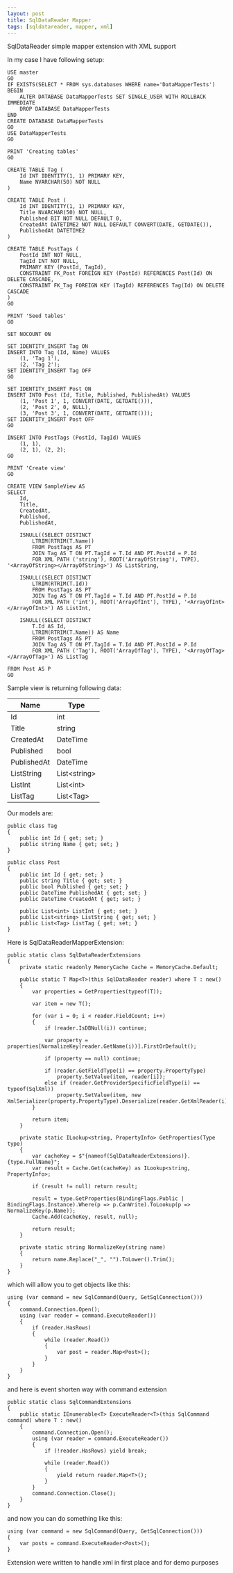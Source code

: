 ```yaml
---
layout: post
title: SqlDataReader Mapper
tags: [sqldatareader, mapper, xml]
---
```


SqlDataReader simple mapper extension with XML support

In my case I have following setup:

	USE master
	GO
	IF EXISTS(SELECT * FROM sys.databases WHERE name='DataMapperTests')
	BEGIN
		ALTER DATABASE DataMapperTests SET SINGLE_USER WITH ROLLBACK IMMEDIATE
		DROP DATABASE DataMapperTests
	END
	CREATE DATABASE DataMapperTests
	GO
	USE DataMapperTests
	GO

	PRINT 'Creating tables'
	GO

	CREATE TABLE Tag (
		Id INT IDENTITY(1, 1) PRIMARY KEY,
		Name NVARCHAR(50) NOT NULL
	)

	CREATE TABLE Post (
		Id INT IDENTITY(1, 1) PRIMARY KEY,
		Title NVARCHAR(50) NOT NULL,
		Published BIT NOT NULL DEFAULT 0,
		CreatedAt DATETIME2 NOT NULL DEFAULT CONVERT(DATE, GETDATE()),
		PublishedAt DATETIME2
	)

	CREATE TABLE PostTags (
		PostId INT NOT NULL,
		TagId INT NOT NULL,
		PRIMARY KEY (PostId, TagId),
		CONSTRAINT FK_Post FOREIGN KEY (PostId) REFERENCES Post(Id) ON DELETE CASCADE,
		CONSTRAINT FK_Tag FOREIGN KEY (TagId) REFERENCES Tag(Id) ON DELETE CASCADE
	)
	GO

	PRINT 'Seed tables'
	GO

	SET NOCOUNT ON

	SET IDENTITY_INSERT Tag ON
	INSERT INTO Tag (Id, Name) VALUES
		(1, 'Tag 1'),
		(2, 'Tag 2');
	SET IDENTITY_INSERT Tag OFF
	GO

	SET IDENTITY_INSERT Post ON
	INSERT INTO Post (Id, Title, Published, PublishedAt) VALUES
		(1, 'Post 1', 1, CONVERT(DATE, GETDATE())),
		(2, 'Post 2', 0, NULL),
		(3, 'Post 3', 1, CONVERT(DATE, GETDATE()));
	SET IDENTITY_INSERT Post OFF
	GO

	INSERT INTO PostTags (PostId, TagId) VALUES
		(1, 1),
		(2, 1), (2, 2);
	GO

	PRINT 'Create view'
	GO

	CREATE VIEW SampleView AS
	SELECT
		Id,
		Title,
		CreatedAt,
		Published,
		PublishedAt,

		ISNULL((SELECT DISTINCT
			LTRIM(RTRIM(T.Name))
			FROM PostTags AS PT
			JOIN Tag AS T ON PT.TagId = T.Id AND PT.PostId = P.Id
			FOR XML PATH ('string'), ROOT('ArrayOfString'), TYPE), '<ArrayOfString></ArrayOfString>') AS ListString,

		ISNULL((SELECT DISTINCT
			LTRIM(RTRIM(T.Id))
			FROM PostTags AS PT
			JOIN Tag AS T ON PT.TagId = T.Id AND PT.PostId = P.Id
			FOR XML PATH ('int'), ROOT('ArrayOfInt'), TYPE), '<ArrayOfInt></ArrayOfInt>') AS ListInt,

		ISNULL((SELECT DISTINCT
			T.Id AS Id,
			LTRIM(RTRIM(T.Name)) AS Name
			FROM PostTags AS PT
			JOIN Tag AS T ON PT.TagId = T.Id AND PT.PostId = P.Id
			FOR XML PATH ('Tag'), ROOT('ArrayOfTag'), TYPE), '<ArrayOfTag></ArrayOfTag>') AS ListTag

	FROM Post AS P
	GO

Sample view is returning following data:

| Name        | Type               |
| ----------- | ------------------ |
| Id          | int                |
| Title       | string             |
| CreatedAt   | DateTime           |
| Published   | bool               |
| PublishedAt | DateTime           |
| ListString  | List&lt;string&gt; |
| ListInt     | List&lt;int&gt;    |
| ListTag     | List&lt;Tag&gt;    |

Our models are:

	public class Tag
	{
		public int Id { get; set; }
		public string Name { get; set; }
	}

	public class Post
	{
		public int Id { get; set; }
		public string Title { get; set; }
		public bool Published { get; set; }
		public DateTime PublishedAt { get; set; }
		public DateTime CreatedAt { get; set; }

		public List<int> ListInt { get; set; }
		public List<string> ListString { get; set; }
		public List<Tag> ListTag { get; set; }
	}

Here is SqlDataReaderMapperExtension:

	public static class SqlDataReaderExtensions
	{
		private static readonly MemoryCache Cache = MemoryCache.Default;

		public static T Map<T>(this SqlDataReader reader) where T : new()
		{
			var properties = GetProperties(typeof(T));

			var item = new T();

			for (var i = 0; i < reader.FieldCount; i++)
			{
				if (reader.IsDBNull(i)) continue;

				var property = properties[NormalizeKey(reader.GetName(i))].FirstOrDefault();

				if (property == null) continue;

				if (reader.GetFieldType(i) == property.PropertyType)
					property.SetValue(item, reader[i]);
				else if (reader.GetProviderSpecificFieldType(i) == typeof(SqlXml))
					property.SetValue(item, new XmlSerializer(property.PropertyType).Deserialize(reader.GetXmlReader(i)));
			}

			return item;
		}

		private static ILookup<string, PropertyInfo> GetProperties(Type type)
		{
			var cacheKey = $"{nameof(SqlDataReaderExtensions)}.{type.FullName}";
			var result = Cache.Get(cacheKey) as ILookup<string, PropertyInfo>;

			if (result != null) return result;

			result = type.GetProperties(BindingFlags.Public | BindingFlags.Instance).Where(p => p.CanWrite).ToLookup(p => NormalizeKey(p.Name));
			Cache.Add(cacheKey, result, null);

			return result;
		}

		private static string NormalizeKey(string name)
		{
			return name.Replace("_", "").ToLower().Trim();
		}
	}

which will allow you to get objects like this:

	using (var command = new SqlCommand(Query, GetSqlConnection()))
	{
		command.Connection.Open();
		using (var reader = command.ExecuteReader())
		{
			if (reader.HasRows)
			{
				while (reader.Read())
				{
					var post = reader.Map<Post>();
				}
			}
		}
	}

and here is event shorten way with command extension

	public static class SqlCommandExtensions
	{
		public static IEnumerable<T> ExecuteReader<T>(this SqlCommand command) where T : new()
		{
			command.Connection.Open();
			using (var reader = command.ExecuteReader())
			{
				if (!reader.HasRows) yield break;

				while (reader.Read())
				{
					yield return reader.Map<T>();
				}
			}
			command.Connection.Close();
		}
	}

and now you can do something like this:

	using (var command = new SqlCommand(Query, GetSqlConnection()))
	{
		var posts = command.ExecuteReader<Post>();
	}

Extension were written to handle xml in first place and for demo purposes
